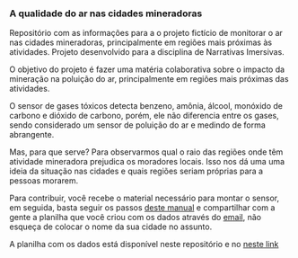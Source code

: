 ### A qualidade do ar nas cidades mineradoras


Repositório com as informações para a o projeto fictício de monitorar o ar nas cidades mineradoras, principalmente em regiões mais próximas às atividades. Projeto desenvolvido para a disciplina de Narrativas Imersivas.


O objetivo do projeto é fazer uma matéria colaborativa sobre o impacto da mineração na poluição do ar, principalmente em regiões mais próximas das atividades.

O sensor de gases tóxicos detecta benzeno, amônia, álcool, monóxido de carbono e dióxido de carbono, porém, ele não diferencia entre os gases, sendo considerado um sensor de poluição do ar e medindo de forma abrangente.

Mas, para que serve? Para observarmos qual o raio das regiões onde têm atividade mineradora prejudica os moradores locais. Isso nos dá uma uma ideia da situação nas cidades e quais regiões seriam próprias para a pessoas morarem.

Para contribuir, você recebe o material necessário para montar o sensor, em seguida, basta seguir os passos [deste manual](https://jessica-avelar.gitbook.io/qualidade-do-ar-em-cidades-minerados/) e compartilhar com a gente a planilha que você criou com os dados através do [email](https:mailto:email@gmail.com), não esqueça de colocar o nome da sua cidade no assunto.

A planilha com os dados está disponível neste repositório e no [neste link](https://docs.google.com/spreadsheets/d/1utWCmSEObG150vEcuTxWxULrc8TvU5c4wAPDfLZKSqo/edit?usp=sharing)
